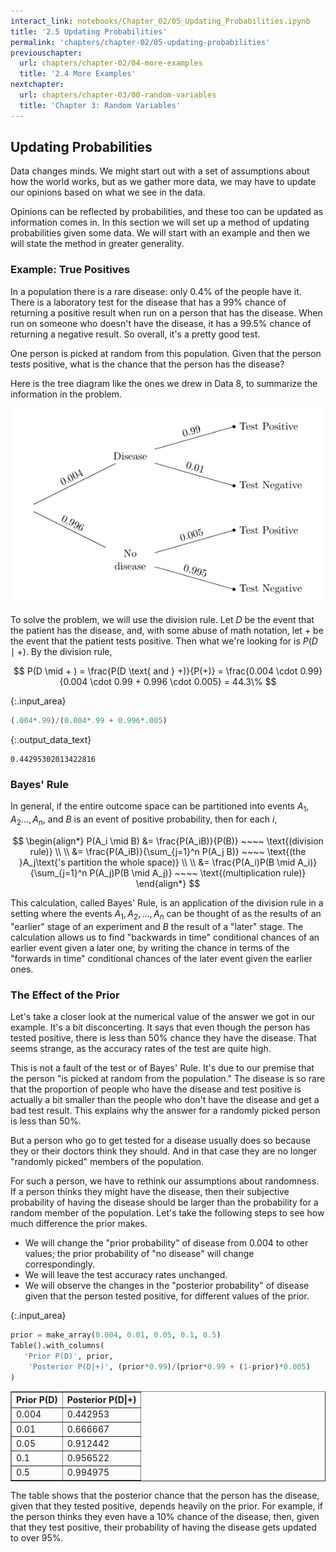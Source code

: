 ```yaml
---
interact_link: notebooks/Chapter_02/05_Updating_Probabilities.ipynb
title: '2.5 Updating Probabilities'
permalink: 'chapters/chapter-02/05-updating-probabilities'
previouschapter:
  url: chapters/chapter-02/04-more-examples
  title: '2.4 More Examples'
nextchapter:
  url: chapters/chapter-03/00-random-variables
  title: 'Chapter 3: Random Variables'
---
```


## Updating Probabilities

Data changes minds. We might start out with a set of assumptions about how the world works, but as we gather more data, we may have to update our opinions based on what we see in the data.

Opinions can be reflected by probabilities, and these too can be updated as information comes in. In this section we will set up a method of updating probabilities given some data. We will start with an example and then we will state the method in greater generality.

### Example: True Positives
In a population there is a rare disease: only 0.4% of the people have it. There is a laboratory test for the disease that has a 99% chance of returning a positive result when run on a person that has the disease. When run on someone who doesn't have the disease, it has a 99.5% chance of returning a negative result. So overall, it's a pretty good test.

One person is picked at random from this population. Given that the person tests positive, what is the chance that the person has the disease?

Here is the tree diagram like the ones we drew in Data 8, to summarize the information in the problem.

![rare disease tree diagram](tree_disease_rare.png)

To solve the problem, we will use the division rule. Let $D$ be the event that the patient has the disease, and, with some abuse of math notation, let $+$ be the event that the patient tests positive. Then what we're looking for is $P(D \mid +)$. By the division rule,

$$
P(D \mid + ) = \frac{P(D \text{ and } +)}{P(+)}
= \frac{0.004 \cdot 0.99}{0.004 \cdot 0.99 + 0.996 \cdot 0.005}
= 44.3\%
$$


{:.input_area}
```python
(.004*.99)/(0.004*.99 + 0.996*.005)
```




{:.output_data_text}
```
0.44295302013422816
```



### Bayes' Rule
In general, if the entire outcome space can be partitioned into events $A_1, A_2 \ldots , A_n$, and $B$ is an event of positive probability, then for each $i$,

$$
\begin{align*}
P(A_i \mid B) &= \frac{P(A_iB)}{P(B)} ~~~~ \text{(division rule)} \\ \\
&= \frac{P(A_iB)}{\sum_{j=1}^n P(A_j B)} ~~~~ \text{(the }A_j\text{'s partition the whole space)} \\ \\
&= \frac{P(A_i)P(B \mid A_i)}{\sum_{j=1}^n P(A_j)P(B \mid A_j)} ~~~~
\text{(multiplication rule)}
\end{align*}
$$

This calculation, called Bayes' Rule, is an application of the division rule in a setting where the events $A_1, A_2, \ldots , A_n$ can be thought of as the results of an "earlier" stage of an experiment and $B$ the result of a "later" stage. The calculation allows us to find "backwards in time" conditional chances of an earlier event given a later one, by writing the chance in terms of the "forwards in time" conditional chances of the later event given the earlier ones.

### The Effect of the Prior
Let's take a closer look at the numerical value of the answer we got in our example. It's a bit disconcerting. It says that even though the person has tested positive, there is less than 50% chance they have the disease. That seems strange, as the accuracy rates of the test are quite high.

This is not a fault of the test or of Bayes' Rule. It's due to our premise that the person "is picked at random from the population." The disease is so rare that the proportion of people who have the disease and test positive is actually a bit smaller than the people who don't have the disease and get a bad test result. This explains why the answer for a randomly picked person is less than 50%.

But a person who go to get tested for a disease usually does so because they or their doctors think they should. And in that case they are no longer "randomly picked" members of the population. 

For such a person, we have to rethink our assumptions about randomness. If a person thinks they might have the disease, then their subjective probability of having the disease should be larger than the probability for a random member of the population. Let's take the following steps to see how much difference the prior makes.

- We will change the "prior probability" of disease from 0.004 to other values; the prior probability of "no disease" will change correspondingly.
- We will leave the test accuracy rates unchanged.
- We will observe the changes in the "posterior probability" of disease given that the person tested positive, for different values of the prior.


{:.input_area}
```python
prior = make_array(0.004, 0.01, 0.05, 0.1, 0.5)
Table().with_columns(
   'Prior P(D)', prior,
    'Posterior P(D|+)', (prior*0.99)/(prior*0.99 + (1-prior)*0.005)
)
```




<div markdown="0">
<table border="1" class="dataframe">
    <thead>
        <tr>
            <th>Prior P(D)</th> <th>Posterior P(D|+)</th>
        </tr>
    </thead>
    <tbody>
        <tr>
            <td>0.004     </td> <td>0.442953        </td>
        </tr>
        <tr>
            <td>0.01      </td> <td>0.666667        </td>
        </tr>
        <tr>
            <td>0.05      </td> <td>0.912442        </td>
        </tr>
        <tr>
            <td>0.1       </td> <td>0.956522        </td>
        </tr>
        <tr>
            <td>0.5       </td> <td>0.994975        </td>
        </tr>
    </tbody>
</table>
</div>



The table shows that the posterior chance that the person has the disease, given that they tested positive, depends heavily on the prior. For example, if the person thinks they even have a 10% chance of the disease, then, given that they test positive, their probability of having the disease gets updated to over 95%. 
